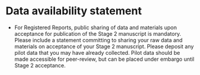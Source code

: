 # Data availability statement
- For Registered Reports, public sharing of data and materials upon acceptance for publication of the Stage 2 manuscript is mandatory. Please include a statement committing to sharing your raw data and materials on acceptance of your Stage 2 manuscript. Please deposit any pilot data that you may have already collected. Pilot data should be made accessible for peer-review, but can be placed under embargo until Stage 2 acceptance. 